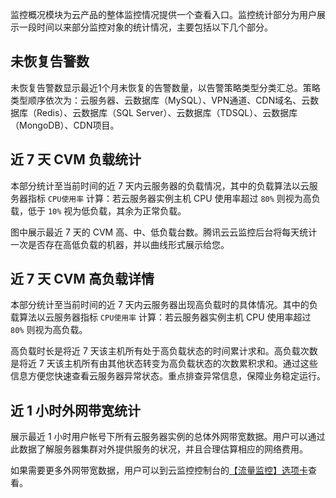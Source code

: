 监控概况模块为云产品的整体监控情况提供一个查看入口。监控统计部分为用户展示一段时间以来部分监控对象的统计情况，主要包括以下几个部分。

## 未恢复告警数
未恢复告警数显示最近1个月未恢复的告警数量，以告警策略类型分类汇总。策略类型顺序依次为：云服务器、云数据库（MySQL）、VPN通道、CDN域名、云数据库（Redis）、云数据库（SQL Server）、云数据库（TDSQL）、云数据库（MongoDB）、CDN项目。

## 近 7 天 CVM 负载统计

本部分统计至当前时间的近 7 天内云服务器的负载情况，其中的负载算法以云服务器指标 `CPU使用率` 计算：若云服务器实例主机 CPU 使用率超过 `80%` 则视为高负载，低于 `10%` 视为低负载，其余为正常负载。

图中展示最近 7 天的 CVM 高、中、低负载台数。腾讯云云监控后台将每天统计一次是否存在高低负载的机器，并以曲线形式展示给您。

## 近 7 天 CVM 高负载详情
本部分统计至当前时间的近 7 天内云服务器出现高负载时的具体情况。其中的负载算法以云服务器指标 `CPU使用率` 计算：若云服务器实例主机 CPU 使用率超过 `80%` 则视为高负载。

高负载时长是将近 7 天该主机所有处于高负载状态的时间累计求和。高负载次数是将近 7 天该主机所有由其他状态转变为高负载状态的次数累积求和。通过这些信息方便您快速查看云服务器异常状态。重点排查异常信息，保障业务稳定运行。

## 近 1 小时外网带宽统计
展示最近 1 小时用户帐号下所有云服务器实例的总体外网带宽数据。用户可以通过此数据了解服务器集群对外提供服务的状况，并且合理估算相应的网络费用。

如果需要更多外网带宽数据，用户可以到云监控控制台的[【流量监控】选项卡](https://console.qcloud.com/monitor/flow)查看。